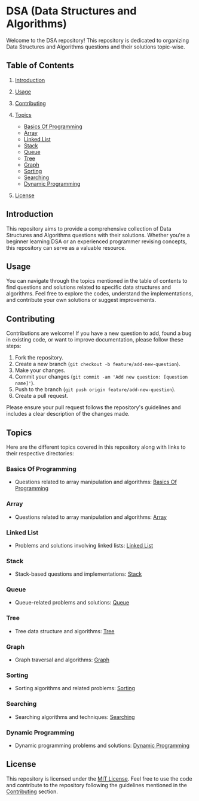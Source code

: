 # DSA (Data Structures and Algorithms)

Welcome to the DSA repository! This repository is dedicated to organizing Data Structures and Algorithms questions and their solutions topic-wise.

## Table of Contents

1. [Introduction](#introduction)
2. [Usage](#usage)
3. [Contributing](#contributing)
4. [Topics](#topics)
   
    - [Basics Of Programming](#basics-of-programming)
    - [Array](#array)
    - [Linked List](#linked-list)
    - [Stack](#stack)
    - [Queue](#queue)
    - [Tree](#tree)
    - [Graph](#graph)
    - [Sorting](#sorting)
    - [Searching](#searching)
    - [Dynamic Programming](#dynamic-programming)
6. [License](#license)

## Introduction

This repository aims to provide a comprehensive collection of Data Structures and Algorithms questions with their solutions. Whether you're a beginner learning DSA or an experienced programmer revising concepts, this repository can serve as a valuable resource.

## Usage

You can navigate through the topics mentioned in the table of contents to find questions and solutions related to specific data structures and algorithms. Feel free to explore the codes, understand the implementations, and contribute your own solutions or suggest improvements.

## Contributing

Contributions are welcome! If you have a new question to add, found a bug in existing code, or want to improve documentation, please follow these steps:

1. Fork the repository.
2. Create a new branch (`git checkout -b feature/add-new-question`).
3. Make your changes.
4. Commit your changes (`git commit -am 'Add new question: [question name]'`).
5. Push to the branch (`git push origin feature/add-new-question`).
6. Create a pull request.

Please ensure your pull request follows the repository's guidelines and includes a clear description of the changes made.

## Topics

Here are the different topics covered in this repository along with links to their respective directories:

### Basics Of Programming

- Questions related to array manipulation and algorithms: [Basics Of Programming](/topics/basics-of-programming)

### Array

- Questions related to array manipulation and algorithms: [Array](/topics/array)

### Linked List

- Problems and solutions involving linked lists: [Linked List](/topics/linked-list)

### Stack

- Stack-based questions and implementations: [Stack](/topics/stack)

### Queue

- Queue-related problems and solutions: [Queue](/topics/queue)

### Tree

- Tree data structure and algorithms: [Tree](/topics/tree)

### Graph

- Graph traversal and algorithms: [Graph](/topics/graph)

### Sorting

- Sorting algorithms and related problems: [Sorting](/topics/sorting)

### Searching

- Searching algorithms and techniques: [Searching](/topics/searching)

### Dynamic Programming

- Dynamic programming problems and solutions: [Dynamic Programming](/topics/dynamic-programming)

## License

This repository is licensed under the [MIT License](LICENSE). Feel free to use the code and contribute to the repository following the guidelines mentioned in the [Contributing](#contributing) section.
